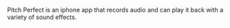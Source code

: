 Pitch Perfect is an iphone app that records audio and can play it back with a variety of sound effects.